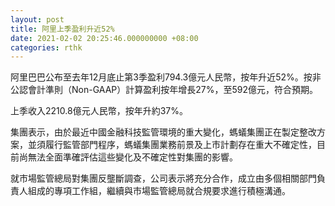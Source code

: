 ```yaml
---
layout: post
title: 阿里上季盈利升近52%
date: 2021-02-02 20:25:46.000000000 +08:00
categories: rthk
---
```


阿里巴巴公布至去年12月底止第3季盈利794.3億元人民幣，按年升近52%。按非公認會計準則（Non-GAAP）計算盈利按年增長27%，至592億元，符合預期。

上季收入2210.8億元人民幣，按年升約37%。

集團表示，由於最近中國金融科技監管環境的重大變化，螞蟻集團正在製定整改方案，並須履行監管部門程序，螞蟻集團業務前景及上市計劃存在重大不確定性，目前尚無法全面準確評估這些變化及不確定性對集團的影響。

就市場監管總局對集團反壟斷調查，公司表示將充分合作，成立由多個相關部門負責人組成的專項工作組，繼續與市場監管總局就合規要求進行積極溝通。

